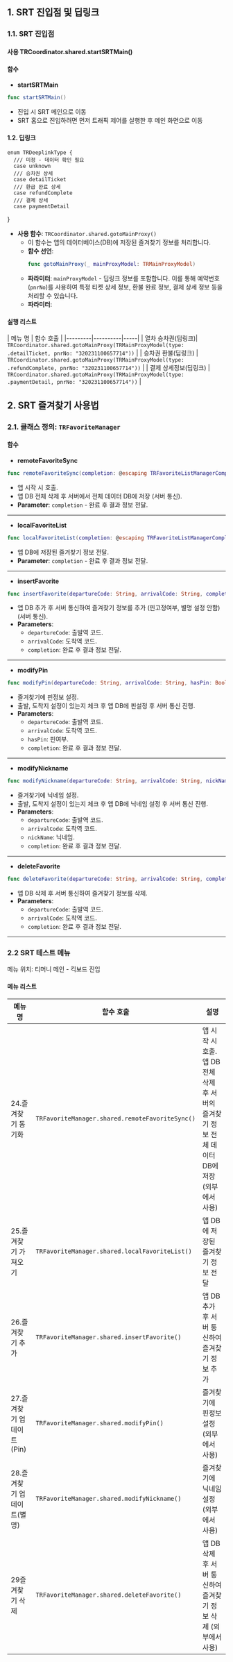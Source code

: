 
## 1. SRT 진입점 및 딥링크

### 1.1. SRT 진입점 

#### 사용 TRCoordinator.shared.startSRTMain()

#### 함수

- **startSRTMain**
```swift
func startSRTMain()
```
* 진입 시 SRT 메인으로 이동
* SRT 홈으로 진입하려면 먼저 트래픽 제어를 실행한 후 메인 화면으로 이동

#### 1.2. 딥링크

    enum TRDeeplinkType {
      /// 미정 - 데이터 확인 필요
      case unknown
      /// 승차권 상세
      case detailTicket
      /// 환급 완료 상세
      case refundComplete
      /// 결제 상세
      case paymentDetail
  }

- **사용 함수**: `TRCoordinator.shared.gotoMainProxy()`
   - 이 함수는 앱의 데이터베이스(DB)에 저장된 즐겨찾기 정보를 처리합니다.
   - **함수 선언**: 
      ```swift
      func gotoMainProxy(_ mainProxyModel: TRMainProxyModel)
      ```
   - **파라미터**: `mainProxyModel` - 딥링크 정보를 포함합니다. 이를 통해 예약번호(`pnrNo`)를 사용하여 특정 티켓 상세 정보, 환불 완료 정보, 결제 상세 정보 등을 처리할 수 있습니다.
  - **파라미터**:

#### 실행 리스트

| 메뉴 명 | 함수 호출 |
|---------|----------|-----|
| 열차 승차권(딥링크)| `TRCoordinator.shared.gotoMainProxy(TRMainProxyModel(type: .detailTicket, pnrNo: "320231100657714"))` |
| 승차권 환불(딥링크) | `TRCoordinator.shared.gotoMainProxy(TRMainProxyModel(type: .refundComplete, pnrNo: "320231100657714"))` | 
| 결제 상세정보(딥링크) | `TRCoordinator.shared.gotoMainProxy(TRMainProxyModel(type: .paymentDetail, pnrNo: "320231100657714"))` | 


## 2. SRT 즐겨찾기 사용법

### 2.1. 클래스 정의: `TRFavoriteManager`

#### 함수

- **remoteFavoriteSync**
```swift
func remoteFavoriteSync(completion: @escaping TRFavoriteListManagerCompletion)
```
* 앱 시작 시 호출.
* 앱 DB 전체 삭제 후 서버에서 전체 데이터 DB에 저장 (서버 통신).
* **Parameter**: `completion` - 완료 후 결과 정보 전달.

---

- **localFavoriteList**
```swift
func localFavoriteList(completion: @escaping TRFavoriteListManagerCompletion)
```
* 앱 DB에 저장된 즐겨찾기 정보 전달.
* **Parameter**: `completion` - 완료 후 결과 정보 전달.

---

- **insertFavorite**
```swift
func insertFavorite(departureCode: String, arrivalCode: String, completion: @escaping TRFavoriteManagerCompletion)
```
* 앱 DB 추가 후 서버 통신하여 즐겨찾기 정보를 추가 (핀고정여부, 별명 설정 안함) (서버 통신).
* **Parameters**: 
  * `departureCode`: 출발역 코드.
  * `arrivalCode`: 도착역 코드.
  * `completion`: 완료 후 결과 정보 전달.

---

- **modifyPin**
```swift
func modifyPin(departureCode: String, arrivalCode: String, hasPin: Bool, completion: @escaping TRFavoriteManagerCompletion)
```
* 즐겨찾기에 핀정보 설정.
* 출발, 도착지 설정이 있는지 체크 후 앱 DB에 핀설정 후 서버 통신 진행.
* **Parameters**: 
  * `departureCode`: 출발역 코드.
  * `arrivalCode`: 도착역 코드.
  * `hasPin`: 핀여부.
  * `completion`: 완료 후 결과 정보 전달.

---

- **modifyNickname**
```swift
func modifyNickname(departureCode: String, arrivalCode: String, nickName: String, completion: @escaping TRFavoriteManagerCompletion)
```
* 즐겨찾기에 닉네임 설정.
* 출발, 도착지 설정이 있는지 체크 후 앱 DB에 닉네임 설정 후 서버 통신 진행.
* **Parameters**: 
  * `departureCode`: 출발역 코드.
  * `arrivalCode`: 도착역 코드.
  * `nickName`: 닉네임.
  * `completion`: 완료 후 결과 정보 전달.

---

- **deleteFavorite**
```swift
func deleteFavorite(departureCode: String, arrivalCode: String, completion: @escaping TRFavoriteManagerCompletion)
```
* 앱 DB 삭제 후 서버 통신하여 즐겨찾기 정보를 삭제.
* **Parameters**: 
  * `departureCode`: 출발역 코드.
  * `arrivalCode`: 도착역 코드.
  * `completion`: 완료 후 결과 정보 전달.

---

### 2.2 SRT 테스트 메뉴

메뉴 위치: 티머니 메인 - 킥보드 진입

#### 메뉴 리스트

| 메뉴 명 | 함수 호출 | 설명 |
|---------|----------|-----|
| 24.즐겨찾기 동기화 | `TRFavoriteManager.shared.remoteFavoriteSync()` | 앱 시작 시 호출. 앱 DB 전체 삭제 후 서버의 즐겨찾기 정보 전체 데이터 DB에 저장 (외부에서 사용) |
| 25.즐겨찾기 가져오기 | `TRFavoriteManager.shared.localFavoriteList()` | 앱 DB에 저장된 즐겨찾기 정보 전달 |
| 26.즐겨찾기 추가 | `TRFavoriteManager.shared.insertFavorite()` | 앱 DB 추가 후 서버 통신하여 즐겨찾기 정보 추가 |
| 27.즐겨찾기 업데이트(Pin) | `TRFavoriteManager.shared.modifyPin()` | 즐겨찾기에 핀정보 설정 (외부에서 사용) |
| 28.즐겨찾기 업데이트(별명) | `TRFavoriteManager.shared.modifyNickname()` | 즐겨찾기에 닉네임 설정 (외부에서 사용) |
| 29즐겨찾기 삭제 | `TRFavoriteManager.shared.deleteFavorite()` | 앱 DB 삭제 후 서버 통신하여 즐겨찾기 정보 삭제 (외부에서 사용) |